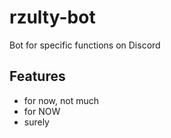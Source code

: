 # rzulty-bot
Bot for specific functions on Discord

## Features
- for now, not much
- for NOW
- surely

